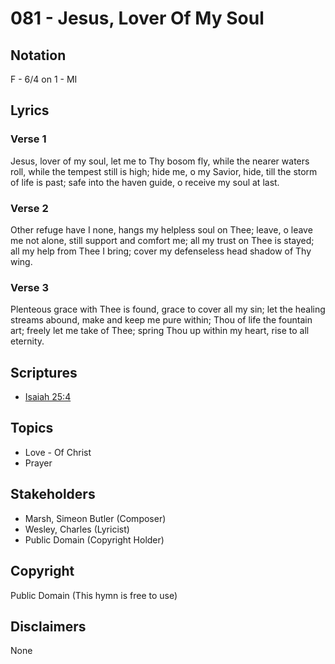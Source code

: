 # 081 - Jesus, Lover Of My Soul

## Notation

F - 6/4 on 1 - MI

## Lyrics

### Verse 1

Jesus, lover of my soul, let me to Thy bosom fly, while the nearer waters roll, while the tempest still is high; hide me, o my Savior, hide, till the storm of life is past; safe into the haven guide, o receive my soul at last.

### Verse 2

Other refuge have I none, hangs my helpless soul on Thee; leave, o leave me not alone, still support and comfort me; all my trust on Thee is stayed; all my help from Thee I bring; cover my defenseless head shadow of Thy wing.

### Verse 3

Plenteous grace with Thee is found, grace to cover all my sin; let the healing streams abound, make and keep me pure within; Thou of life the fountain art; freely let me take of Thee; spring Thou up within my heart, rise to all eternity.


## Scriptures

- [Isaiah 25:4](https://www.biblegateway.com/passage/?search=Isaiah%2025%3A4)

## Topics

- Love - Of Christ
- Prayer

## Stakeholders

- Marsh, Simeon Butler (Composer)
- Wesley, Charles (Lyricist)
- Public Domain (Copyright Holder)

## Copyright

Public Domain
(This hymn is free to use)

## Disclaimers

None

